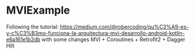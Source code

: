 # MVIExample

Following the tutorial: https://medium.com/@robercoding/qu%C3%A9-es-y-c%C3%B3mo-funciona-la-arquitectura-mvi-desarrollo-android-kotlin-e6a161e1b2db with some changes
MVI + Coroutines + Retrofit2 + Dagger Hilt

